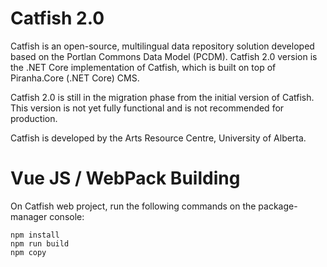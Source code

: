 # Catfish 2.0
Catfish is an open-source, multilingual data repository solution developed based on the Portlan Commons Data Model (PCDM). Catfish 2.0 version is the .NET Core implementation of Catfish, which is built on top of Piranha.Core (.NET Core) CMS. 

Catfish 2.0 is still in the migration phase from the initial version of Catfish. This version is not yet fully functional and is not recommended for production. 

Catfish is developed by the Arts Resource Centre, University of Alberta.

# Vue JS / WebPack Building

On Catfish web project, run the following commands on the package-manager console:

```
npm install
npm run build
npm copy
```

   
   
   
  



